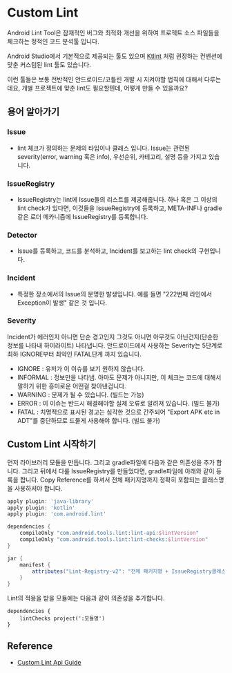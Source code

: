 # Custom Lint

Android Lint Tool은 잠재적인 버그와 최적화 개선을 위하여 프로젝트 소스 파일들을 체크하는 정적인 코드 분석툴 입니다.

Android Studio에서 기본적으로 제공되는 툴도 있으며 [Ktlint](https://ktlint.github.io/) 처럼 권장하는 컨벤션에 맞춘 커스텀된 lint 툴도 있습니다.

이런 툴들은 보통 전반적인 안드로이드/코틀린 개발 시 지켜야할 법칙에 대해서 다루는데요, 개별 프로젝트에 맞춘 lint도 필요할텐데, 어떻게 만들 수 있을까요?



## 용어 알아가기

### Issue

- lint 체크가 정의하는 문제의 타입이나 클래스 입니다. Issue는 관련된 severity(error, warning 혹은 info), 우선순위, 카테고리, 설명 등을 가지고 있습니다. 

### IssueRegistry

- IssueRegistry는 lint에 Issue들의 리스트를 제공해줍니다. 하나 혹은 그 이상의 lint check가 있다면, 이것들을 IssueRegistry에 등록하고, META-INF나 gradle 같은 로더 메카니즘에 IssueRegistry를 등록합니다.

### Detector

- Issue를 등록하고, 코드를 분석하고, Incident를 보고하는 lint check의 구현입니다.

### Incident

- 특정한 장소에서의 Issue의 분명한 발생입니다. 예를 들면 "222번째 라인에서 Exception이 발생" 같은 것 입니다.

### Severity

Incident가 에러인지 아니면 단순 경고인지 그것도 아니면 아무것도 아닌건지(단순한 정보를 나타내 하이라이트) 나타냅니다.  안드로이드에서 사용하는 Severity는 5단계로 최하 IGNORE부터 최악인 FATAL단계 까지 있습니다.

- IGNORE : 유저가 이 이슈를 보기 원하지 않습니다.
- INFORMAL : 정보만을 나타냄. 아마도 문제가 아니지만, 이 체크는 코드에 대해서 말하기 위한 흥미로운 어떤걸 찾아낸겁니다.
- WARNING : 문제가 될 수 있습니다. (빌드는 가능)
- ERROR : 이 이슈는 반드시 해결해야할 실제 오류로 알려져 있습니다. (빌드 불가)
- FATAL : 치명적으로 표시된 경고는 심각한 것으로 간주되어 "Export APK etc in ADT"를 중단하므로 드물게 사용해야 합니다. (빌드 불가)



## Custom Lint 시작하기

먼저 라이브러리 모듈을 만듭니다. 그리고 gradle파일에 다음과 같은 의존성을 추가 합니다. 그리고 뒤에서 다룰 IssueRegistry를 만들었다면, gradle파일에 아래와 같이 등록을 합니다. Copy Reference를 하셔서 전체 패키지명까지 정확히 포함되는 클래스명을 사용하셔야 합니다.

```gradle
apply plugin: 'java-library'
apply plugin: 'kotlin'
apply plugin: 'com.android.lint'

dependencies {
    compileOnly "com.android.tools.lint:lint-api:$lintVersion"
    compileOnly "com.android.tools.lint:lint-checks:$lintVersion"
}

jar {
    manifest {
        attributes("Lint-Registry-v2": "전체 패키지명 + IssueRegistry클래스명")
    }
}
```



Lint의 적용을 받을 모듈에는 다음과 같이 의존성을 추가합니다.

```
dependencies {
    lintChecks project(':모듈명')
}
```





## Reference

- [Custom Lint Api Guide](https://googlesamples.github.io/android-custom-lint-rules/api-guide.html)
